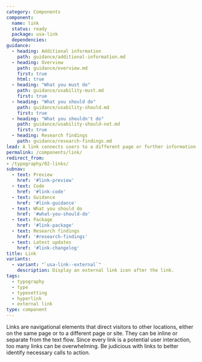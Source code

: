 ```yaml
---
category: Components
component:
  name: link
  status: ready
  package: usa-link
  dependencies:
guidance:
  - heading: Additional information
    path: guidance/additional-information.md
  - heading: Overview
    path: guidance/overview.md
    first: true
    html: true
  - heading: "What you must do"
    path: guidance/usability-must.md
    first: true
  - heading: "What you should do"
    path: guidance/usability-should.md
    first: true
  - heading: "What you shouldn't do"
    path: guidance/usability-should-not.md
    first: true
  - heading: Research findings
    path: guidance/research-findings.md
lead: A link connects users to a different page or further information.
permalink: /components/link/
redirect_from:
- /typography/02-links/
subnav:
  - text: Preview
    href: '#link-preview'
  - text: Code
    href: '#link-code'
  - text: Guidance
    href: '#link-guidance'
  - text: What you should do
    href: '#what-you-should-do'
  - text: Package
    href: '#link-package'
  - text: Research findings
    href: '#research-findings'
  - text: Latest updates
    href: '#link-changelog'
title: Link
variants:
  - variant: "`usa-link--external`"
    description: Display an external link icon after the link.
tags:
  - typography
  - type
  - typesetting
  - hyperlink
  - external link
type: component
---
```

Links are navigational elements that direct visitors to other locations, either on the same page or to a different page or site. They can be inline or separate from the text flow. Since every link is a potential user interaction, too many links can be overwhelming. Be judicious with links to better identify necessary calls to action.
